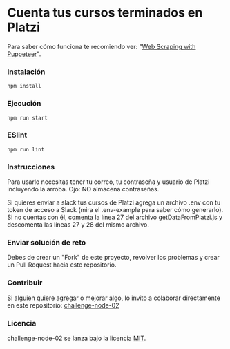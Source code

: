 # Cuenta tus cursos terminados en Platzi

Para saber cómo funciona te recomiendo ver: "[Web Scraping with Puppeteer](https://platzi.com/clases/1819-platzi-master/27353-web-scraping-with-puppeteer/)".


### Instalación
```
npm install
```

### Ejecución
```
npm run start
```

### ESlint
```
npm run lint
```
### Instrucciones

Para usarlo necesitas tener tu correo, tu contraseña y usuario de Platzi incluyendo la arroba. Ojo: NO almacena contraseñas.

Si quieres enviar a slack tus cursos de Platzi agrega un archivo .env con tu token de acceso a Slack (mira el .env-example para saber cómo generarlo). Si no cuentas con él, comenta la línea 27 del archivo getDataFromPlatzi.js y descomenta las líneas 27 y 28 del mismo archivo. 

### Enviar solución de reto
Debes de crear un "Fork" de este proyecto, revolver los problemas y crear un Pull Request hacia este repositorio.

### Contribuir
Si alguien quiere agregar o mejorar algo, lo invito a colaborar directamente en este repositorio: [challenge-node-02](https://github.com/AryRosvall/challenge-node-02/)

### Licencia
challenge-node-02 se lanza bajo la licencia [MIT](https://opensource.org/licenses/MIT).

